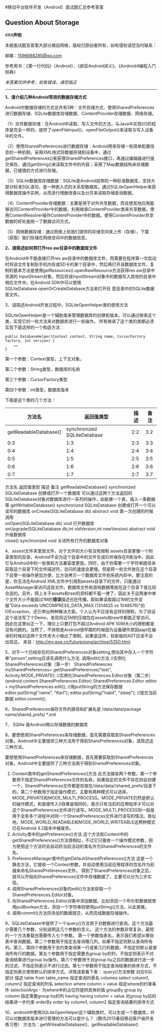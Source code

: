 #移动平台软件开发（Android）面试题汇总参考答案

## Question About Storage

###**声明**

本册面试题及答案大部分摘自网络，版权归原创者所有，如有侵权请您及时联系：

邮箱：1596888285@qq.com

参考用书：《第一行代码》（Android）、《疯狂Android讲义》、《Android4编程入门经典》

*本答案仅供参考，如有错误，请您指正*


---
**1、请介绍几种Android常用的数据存储方式**

Android中数据存储的方式总共有5种：文件存储方式、使用SharedPreferences进行数据存储、SQLite数据库存储数据、ContentProvider存储数据、网络存储。

（1）文件数据存储：在Android中读取、写入文件的方法，与Java中实现I/O的程序是完全一样的，提供了openFileInput()、openFileOutput()来读取与写入设备中的文件。

（2）使用SharedPreferences进行数据存储：Android用来存储一些简单配置信息的一种机制，采用XML格式将数据存储到设备中，通过getSharedPreferences()来获得SharedPreferences接口，再通过编辑器进行提交保存，通过getString()来读取文件中的内容；采用了Map数据结构来存储数据，已键值的方式进行存储。

（3）SQLite数据库存储数据：SQLite是Android自带的一种标准数据库，支持大部分标准SQL语句，是一种嵌入式的关系型数据库。通过SQLiteOpenHelper来获得数据库操作实例，从而进行增删改查以及分页来读取存储查询数据。

（4）ContentProvider存储数据：主要是用于对外共享数据，而且使其他应用能够访问ContentProvider中的数据，利用继承ContentProvider类来共享数据，使用ContentResolver操作ContentProvider中的数据。使用ContentProvider共享数据的好处是统一了数据访问方式。

（5）网络数据存储：通过网络上给我们提供的存储空间来上传（存储）、下载（获取）我们存储在网络空间中的数据信息。

**2、请简述如何将打开res aw目录中的数据库文件**

在Android中不能直接打开res aw目录中的数据库文件，而需要在程序第一次启动时将该文件复制到手机内存或SD卡的某个目录中，然后再打开该数据库文件。复制的基本方法是使用getResources().openRawResource方法获得res aw目录中资源的 InputStream对象，然后将该InputStream对象中的数据写入其他的目录中相应文件中。在Android SDK中可以使用SQLiteDatabase.openOrCreateDatabase方法来打开任 意目录中的SQLite数据库文件。

3、请简述Android开发过程中，SQLiteOpenHelper类的使用方法

SQLiteOpenHelper是一个辅助类来管理数据库的创建和版本。可以通过继承这个类，实现它的一些方法来对数据库进行一些操作。 所有继承了这个类的类都必须实现下面这样的一个构造方法：

```
public DatabaseHelper(Context context, String name, CursorFactory factory, int version) {
    ……
}
```

第一个参数：Context类型，上下文对象。 

第二个参数：String类型，数据库的名称 

第三个参数：CursorFactory类型 

第四个参数：int类型，数据库版本 

下面是这个类的几个方法：

| 方法名| 返回值类型| 描述 | 备注 |
| -- | -- | -- | -- |
|getReadableDatabase() |synchronized SQLiteDatabase| 2:2 | 3:2 |
| 0:3 | 1:3 | 2:3 | 3:3 |
| 0:4 | 1:4 | 2:4 | 3:4 |
| 0:5 | 1:5 | 2:5 | 3:5 |
| 0:6 | 1:6 | 2:6 | 3:6 |
| 0:7 | 1:7 | 2:7 | 3:7 |

方法名	返回值类型	描述	备注
getReadableDatabase()	synchronized SQLiteDatabase	创建或打开一个数据库	可以通过这两个方法返回的SQLiteDatabase对象对数据库进行一系列的操作，如新建一个表，插入一条数据等
getWritableDatabase()	synchronized SQLiteDatabase	创建或打开一个可以读写的数据库	
onCreate(SQLiteDatabase db)	abstract void	第一次创建的时候调用	
onOpen(SQLiteDatabase db)	void	打开数据库	
onUpgrade(SQLiteDatabase db,int oldVersion,int newVersion)	abstract void	升级数据库	
close()	synchronized void	关闭所有打开的数据库对象	

4、assest文件夹里放文件，对于文件的大小有没有限制
assets目录更像一个附录类型的目录，Android不会为这个目录中的文件生成ID并保存在R类当中，因此它与Android中的一些类和方法兼容度更低。同时，由于你需要一个字符串路径来获取这个目录下的文件描述符，访问的速度会更慢。但是把一些文件放在这个目录下会使一些操作更加方便，比方说拷贝一个数据库文件到系统内存中。要注意的是，你无法在Android XML文件中引用到assets目录下的文件，只能通过AssetManager来访问这些文件。数据库文件和游戏数据等放在这个目录下是比较合适的。另外，网上关于assets和raw的资料都千篇一律了，因此关于这两者中单个文件大小不能超过1M的**错误**描述也在传播，即如果读取超过1M的文件会报"Data exceeds UNCOMPRESS_DATA_MAX (1314625 vs 1048576)"的IOException，还引申出种种解决方案。个人认为不应该有这样的限制，为了验证这个说法写了个Demo，发现将近5M的压缩包在assets和raw中都能正常访问，因此在这里纠正一下，理论上只要打包不超过Android APK 50M大小的限制都是没有问题的。当然了，不排除是Android很早期的时候因为设备硬件原因aapt在编译的时候对这两个文件夹大小做出了限制，如果是这样，较新版的ADT应该不会出现这。
来自：http://my.eoe.cn/futurexiong/archive/5350.html


5、对于一个已经存在的SharedPreferences对象setting,想向其中存入一个字符串"person",setting应该先调用什么方法.
调用edit()方法
//实例化SharedPreferences对象（第一步） 
SharedPreferences mySharedPreferences= getSharedPreferences("test", 
Activity.MODE_PRIVATE); 
//实例化SharedPreferences.Editor对象（第二步）(android.content.SharedPreferences.Editor)
SharedPreferences.Editor editor = mySharedPreferences.edit(); 
//用putString的方法保存数据 
editor.putString("name", "Karl"); 
editor.putString("habit", "sleep"); 
//提交当前数据 
editor.commit();

6、SharedPreferences保存文件的路径和扩展名是  /data/data/package name/shared_prefs/ *.xml    

7、    SQlite  是Android用以存储数据的数据库

8、要想使用SharePreferences来存储数据，首先需要获取到SharePreferences对象。Android中主要提供三种方法用于得到SharePreferences对象，请简述这三种方法。

要想使用SharedPreferences来存储数据，首先需要获取到SharedPreferences对象。Android中主要提供了三种方法用于得到SharedPreferences对象。
1. Context类中的getSharedPreferences()方法
此方法接收两个参数，第一个参数用于指定SharedPreferences文件的名称，如果指定的文件不存在则会创建一个，SharedPreferences文件都是存放在/data/data/<package name>/shared_prefs/目录下的。第二个参数用于指定操作模式，主要有两种模式可以选择，MODE_PRIVATE和MODE_MULTI_PROCESS。MODE_PRIVATE仍然是默认的操作模式，和直接传入0效果是相同的，表示只有当前的应用程序才可以对这个SharedPreferences文件进行读写。MODE_MULTI_PROCESS则一般是用于会有多个进程中对同一个SharedPreferences文件进行读写的情况。类似地，MODE_WORLD_READABLE和MODE_WORLD_WRITEABLE这两种模式已在Android 4.2版本中被废弃。
2. Activity类中的getPreferences()方法
这个方法和Context中的getSharedPreferences()方法很相似，不过它只接收一个操作模式参数，因为使用这个方法时会自动将当前活动的类名作为SharedPreferences的文件名。
3. PreferenceManager类中的getDefaultSharedPreferences()方法
这是一个静态方法，它接收一个Context参数，并自动使用当前应用程序的包名作为前缀来命名SharedPreferences文件。
得到了SharedPreferences对象之后，就可以开始向SharedPreferences文件中存储数据了，主要可以分为三步实现。
1. 调用SharedPreferences对象的edit()方法来获取一个SharedPreferences.Editor对象。
2. 向SharedPreferences.Editor对象中添加数据，比如添加一个布尔型数据就使用putBoolean方法，添加一个字符串则使用putString()方法，以此类推。
3. 调用commit()方法将添加的数据提交，从而完成数据存储操作。

9、SQLiteDataase中提供了一个query()方法用于对数据进行查询。这个方法最少需要几个参数，分别说明这几个参数的含义。
这个方法的参数非常复杂，最短的一个方法重载也需要传入七个参数。
第一个参数指表名，表示我们希望从哪张表中查询数据。第二个参数用于指定去查询哪几列，如果不指定则默认查询所有列。第三、第四个参数用于去约束查询某一行或某几行的数据，不指定则默认是查询所有行的数据。第五个参数用于指定需要去group by的列，不指定则表示不对查询结果进行group by操作。第六个参数用于对group by之后的数据进行进一步的过滤，不指定则表示不进行过滤。第七个参数用于指定查询结果的排序方式，不指定则表示使用默认的排序方式。详情请查看下表：
query()方法参数 	对应SQL部分 	描述 
table 	from table_name 	指定查询的表名 
columns 	select column1, column2 	指定查询的列名 
selection 	where column = value 	指定where的约束条件 
selectionArgs 	- 	为where中的占位符提供具体的值 
groupBy 	group by column 	指定需要group by的列 
having 	having column = value 	对group by后的结果进一步约束 
orderBy 	order by column1, column2 	指定查询结果的排序方式 

10、android中使用SQLiteOpenHelper这个辅助类时，可以生成一个数据库，并可以对数据库版本进行管理的方法可以是什么？（腾讯2015春招移动客户端开发练习卷）
方法为：getWriteableDatabase()、getReadableDatabase()

